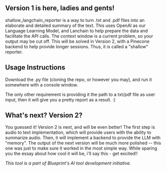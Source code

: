 ## Version 1 is here, ladies and gents!
shallow_langchain_reporter is a way to turn .txt and .pdf files into an elaborate and detailed summary of the text. This uses OpenAI as our Language Learning 
Model, and Lanchain to help prepare the data and facilitate the API calls. The context window is a current problem, so your output may be 
cut off. This will be solved in Version 2, with a Pinecone backend to help provide longer sessions. Thus, it is called a "shallow" reporter.

## Usage Instructions
Download the .py file (cloning the repo, or however you may), and run it somewhere with a console window.

The only other requirement is providing it the path to a txt/pdf file as user input, then it will give you a pretty report as a result. :)

## What's next? Version 2?
You guessed it! Version 2 is next, and will be even better! The first step is audio to text implementation, which will provide users with the
ability to summarize audio. Then, it will implement a backend to provide the LLM with "memory". The output of the next version will be much more 
polished -- this one was just to make sure it worked in the most simple way. While sparing you the essay about how cool it will be, i'll say this - get excited!!



_This tool is a part of Blueprint's AI tool development initiative._
